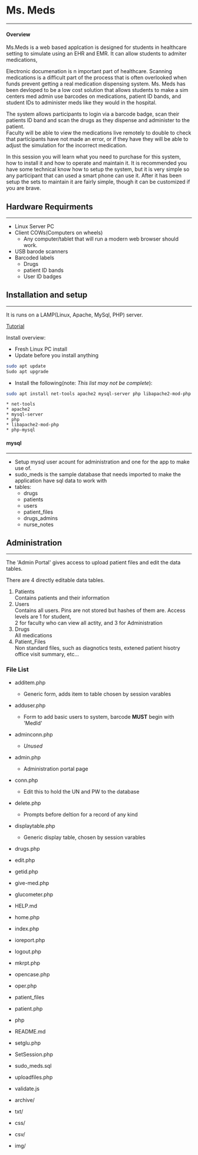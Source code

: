 # Ms. Meds
---
#### Overview
Ms.Meds is a web based applcation is designed for students in healthcare setting to simulate using an EHR and EMR.  It can allow students to admiter medications,

Electronic documenation is n important part of healthcare.  Scanning medications is a difficult part of the process that is often overlooked when funds 
prevent getting a real medication dispensing system.  Ms. Meds has been devloped to be a low cost solution that allows students to make a sim centers med 
admin use barcodes on medications, patient ID bands, and student IDs to administer meds like they would in the hospital.

The system allows participants to login via a barcode badge, scan their patients ID band and scan the drugs as they dispense and administer to the patient.  
Faculty will be able to view the medications live remotely to double to check that participants have not made an error, or if they have they will be able to 
adjust the simulation for the incorrect medication.

In this session you will learn what you need to purchase for this system, how to install it and how to operate and maintain it.  It is recommended you have 
some technical know how to setup the system, but it is very simple so any participant that can used a smart phone can use it.  After it has been setup the 
sets to maintain it are fairly simple, though it can be customized if you are brave.

## Hardware Requirments
---
* Linux Server PC
* Client COWs(Computers on wheels)
	* Any computer/tablet that will run a modern web browser should work.
* USB barode scanners
* Barcoded labels
	* Drugs
	* patient ID bands
	* User ID badges

## Installation and setup
---
It is runs on a LAMP(Linux, Apache, MySql, PHP) server.

[Tutorial](https://www.digitalocean.com/community/tutorials/how-to-install-linux-apache-mysql-php-lamp-stack-on-ubuntu-20-04)

Install overview:
* Fresh Linux PC install
* Update before you install anything
```sh
sudo apt update
Sudo apt upgrade
```
* Install the following(note: *This list may not be complete*):
```sh
sudo apt install net-tools apache2 mysql-server php libapache2-mod-php php-mysql
```
	* net-tools
	* apache2
	* mysql-server
	* php
	* libapache2-mod-php
	* php-mysql


#### mysql
---
* Setup mysql user acount for administration and one for the app to make use of.
* sudo_meds is the sample database that needs imported to make the application have sql data to work with
* tables:
	* drugs
	* patients
	* users
	* patient_files
	* drugs_admins
	* nurse_notes


## Administration
---
The 'Admin Portal' gives access to upload patient files and edit the data tables.

There are 4 directly editable data tables.

1. Patients  
	Contains patients and their information
2. Users  
	Contains all users.  Pins are not stored but hashes of them are.  Access levels are 1 for student,   
	2 for faculty who can view all actity, and 3 for Administration
3. Drugs  
	All medications
4. Patient_Files  
	Non standard files, such as diagnotics tests, extened patient hisotry office visit summary, etc...

### File List
* additem.php
	* Generic form, adds item to table chosen by session varables
* adduser.php
	* Form to add basic users to system, barcode **MUST** begin with 'MedId'
* adminconn.php
	* _Unused_
* admin.php
	* Administration portal page
* conn.php
	* Edit this to hold the UN and PW to the database
* delete.php
	* Prompts before deltion for a record of any kind
* displaytable.php
	* Generic display table, chosen by session varables
* drugs.php
* edit.php
* getid.php
* give-med.php
* glucometer.php
* HELP.md
* home.php
* index.php
* ioreport.php
* logout.php
* mkrpt.php
* opencase.php
* oper.php
* patient_files
* patient.php
* php
* README.md
* setglu.php
* SetSession.php
* sudo_meds.sql
* uploadfiles.php
* validate.js

* archive/
* txt/
* css/
* csv/
* img/

